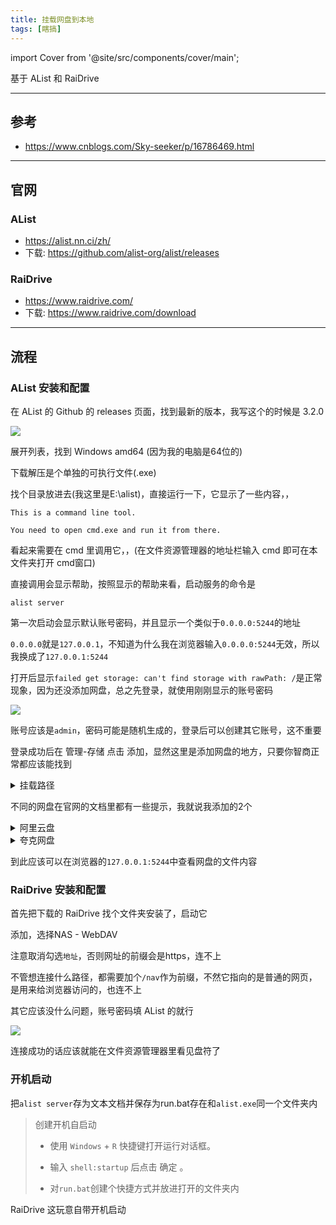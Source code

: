 ```yaml
---
title: 挂载网盘到本地
tags: [瞎搞]
---
```


import Cover from '@site/src/components/cover/main';

基于 AList 和 RaiDrive

<!--truncate-->

---

## 参考

- https://www.cnblogs.com/Sky-seeker/p/16786469.html

---

## 官网

### AList

- https://alist.nn.ci/zh/
- 下载: https://github.com/alist-org/alist/releases

### RaiDrive

- https://www.raidrive.com/
- 下载: https://www.raidrive.com/download

---

## 流程

### AList 安装和配置

在 AList 的 Github 的 releases 页面，找到最新的版本，我写这个的时候是 3.2.0

![](https://s2.loli.net/2022/10/13/D9YCkEIXcqPljRt.png)

展开列表，找到 Windows amd64 (因为我的电脑是64位的)

下载解压是个单独的可执行文件(.exe)

找个目录放进去(我这里是E:\alist)，直接运行一下，它显示了一些内容，，

```
This is a command line tool.

You need to open cmd.exe and run it from there.
```

看起来需要在 cmd 里调用它，，(在文件资源管理器的地址栏输入 cmd 即可在本文件夹打开 cmd窗口)

直接调用会显示帮助，按照显示的帮助来看，启动服务的命令是

```
alist server
```

第一次启动会显示默认账号密码，并且显示一个类似于`0.0.0.0:5244`的地址

`0.0.0.0`就是`127.0.0.1`，不知道为什么我在浏览器输入`0.0.0.0:5244`无效，所以我换成了`127.0.0.1:5244`

打开后显示`failed get storage: can't find storage with rawPath: /`是正常现象，因为还没添加网盘，总之先登录，就使用刚刚显示的账号密码

![](https://s2.loli.net/2022/10/13/Axgp2wz46mWbPjq.png)

账号应该是`admin`，密码可能是随机生成的，登录后可以创建其它账号，这不重要

登录成功后在 管理-存储 点击 添加，显然这里是添加网盘的地方，<Cover>只要你智商正常都应该能找到</Cover>

<details>

<summary>挂载路径</summary>

挂载路径不是指它在云盘的路径，也不是指它可以挂载到你电脑上的路径，而是它在这个网址上的路径

比如某个网盘的挂载路径是`/pan`，那么使用`127.0.0.1:5244/pan`就能直接访问这个网盘，`/pan`也会以文件夹的形式在主页出现

如果它的挂载路径是`/`的话，那么打开主页就能看到这个网盘里的内容，但同时也没办法挂载其他网盘了

</details>

不同的网盘在官网的文档里都有一些提示，我就说我添加的2个

<details>

<summary>阿里云盘</summary>

要填的只有一个刷新令牌，在官网文档里点击那个大大的获取Token就行，需要用阿里云盘app扫一个二维码

不放心的话它也提供了其它方案，，反正我懒得去试了

https://alist.nn.ci/zh/guide/drivers/aliyundrive.html

</details>


<details>

<summary>夸克网盘</summary>

要填的只有一个cookie

网页登录夸克网盘，按 F12 打开开发者调试工具，切换到网络项，刷新一下网页，可以看到多出了一大堆东西

按照文档的提示，那一项是以`sort`开头的，直接搜索就很容易找到，然后在里面就能找到对应的cookie

https://alist.nn.ci/zh/guide/drivers/quark.html

</details>

到此应该可以在浏览器的`127.0.0.1:5244`中查看网盘的文件内容

### RaiDrive 安装和配置

首先把下载的 RaiDrive 找个文件夹安装了，启动它

添加，选择NAS - WebDAV

注意取消勾选`地址`，否则网址的前缀会是https，连不上

不管想连接什么路径，都需要加个`/nav`作为前缀，不然它指向的是普通的网页，是用来给浏览器访问的，也连不上

其它应该没什么问题，账号密码填 AList 的就行

![](https://s2.loli.net/2022/10/13/3jfCvy1mHM7abUh.png)

连接成功的话应该就能在文件资源管理器里看见盘符了

### 开机启动

把`alist server`存为文本文档并保存为run.bat存在和`alist.exe`同一个文件夹内


> 创建开机自启动
>
> - 使用 `Windows` + `R` 快捷键打开运行对话框。
>
> - 输入 `shell:startup` 后点击 确定 。
>
> - 对`run.bat`创建个快捷方式并放进打开的文件夹内

RaiDrive 这玩意自带开机启动